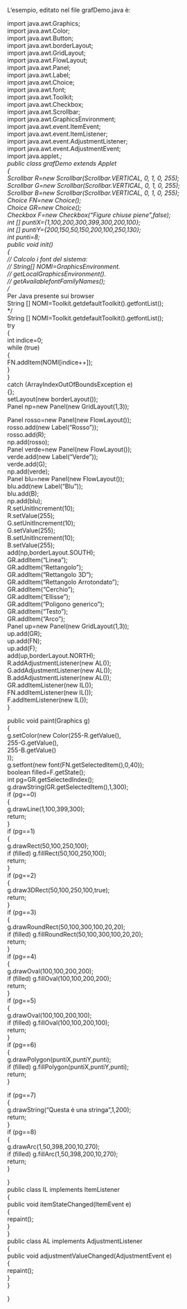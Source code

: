 L’esempio, editato nel file grafDemo.java è:

import java.awt.Graphics;  
import java.awt.Color;  
import java.awt.Button;  
import java.awt.borderLayout;  
import java.awt.GridLayout;  
import java.awt.FlowLayout;  
import java.awt.Panel;  
import java.awt.Label;  
import java.awt.Choice;  
import java.awt.font;  
import java.awt.Toolkit;  
import java.awt.Checkbox;  
import java.awt.Scrollbar;  
import java.awt.GraphicsEnvironment;  
import java.awt.event.ItemEvent;  
import java.awt.event.ItemListener;  
import java.awt.event.AdjustmentListener;  
import java.awt.event.AdjustmentEvent;  
import java.applet.*;  
public class grafDemo extends Applet  
{  
Scrollbar R=new Scrollbar(Scrollbar.VERTICAL, 0, 1, 0, 255);  
Scrollbar G=new Scrollbar(Scrollbar.VERTICAL, 0, 1, 0, 255);  
Scrollbar B=new Scrollbar(Scrollbar.VERTICAL, 0, 1, 0, 255);  
Choice FN=new Choice();  
Choice GR=new Choice();  
Checkbox F=new Checkbox(“Figure chiuse piene”,false);  
int [] puntiX={1,100,200,300,399,300,200,100};  
int [] puntiY={200,150,50,150,200,100,250,130};  
int punti=8;  
public void init()  
{  
// Calcolo i font del sistema:  
// String[] NOMI=GraphicsEnvironment.  
// getLocalGraphicsEnvironment().  
// getAvailablefontFamilyNames();  
/*  
Per Java presente sui browser  
String [] NOMI=Toolkit.getdefaultToolkit().getfontList();  
*/  
String [] NOMI=Toolkit.getdefaultToolkit().getfontList();  
try  
{  
int indice=0;  
while (true)  
{  
FN.addItem(NOMI[indice++]);  
}  
}  
catch (ArrayIndexOutOfBoundsException e)  
{};  
setLayout(new borderLayout());  
Panel np=new Panel(new GridLayout(1,3));

Panel rosso=new Panel(new FlowLayout());  
rosso.add(new Label(“Rosso”));  
rosso.add(R);  
np.add(rosso);  
Panel verde=new Panel(new FlowLayout());  
verde.add(new Label(“Verde”));  
verde.add(G);  
np.add(verde);  
Panel blu=new Panel(new FlowLayout());  
blu.add(new Label(“Blu”));  
blu.add(B);  
np.add(blu);  
R.setUnitIncrement(10);  
R.setValue(255);  
G.setUnitIncrement(10);  
G.setValue(255);  
B.setUnitIncrement(10);  
B.setValue(255);  
add(np,borderLayout.SOUTH);  
GR.addItem(“Linea”);  
GR.addItem(“Rettangolo”);  
GR.addItem(“Rettangolo 3D”);  
GR.addItem(“Rettangolo Arrotondato”);  
GR.addItem(“Cerchio”);  
GR.addItem(“Ellisse”);  
GR.addItem(“Poligono generico”);  
GR.addItem(“Testo”);  
GR.addItem(“Arco”);  
Panel up=new Panel(new GridLayout(1,3));  
up.add(GR);  
up.add(FN);  
up.add(F);  
add(up,borderLayout.NORTH);  
R.addAdjustmentListener(new AL());  
G.addAdjustmentListener(new AL());  
B.addAdjustmentListener(new AL());  
GR.addItemListener(new IL());  
FN.addItemListener(new IL());  
F.addItemListener(new IL());  
}

public void paint(Graphics g)  
{  
g.setColor(new Color(255-R.getValue(),  
255-G.getValue(),  
255-B.getValue()  
));  
g.setfont(new font(FN.getSelectedItem(),0,40));  
boolean filled=F.getState();  
int pg=GR.getSelectedIndex();  
g.drawString(GR.getSelectedItem(),1,300);  
if (pg==0)  
{  
g.drawLine(1,100,399,300);  
return;  
}  
if (pg==1)  
{  
g.drawRect(50,100,250,100);  
if (filled) g.fillRect(50,100,250,100);  
return;  
}  
if (pg==2)  
{  
g.draw3DRect(50,100,250,100,true);  
return;  
}  
if (pg==3)  
{  
g.drawRoundRect(50,100,300,100,20,20);  
if (filled) g.fillRoundRect(50,100,300,100,20,20);  
return;  
}  
if (pg==4)  
{  
g.drawOval(100,100,200,200);  
if (filled) g.fillOval(100,100,200,200);  
return;  
}  
if (pg==5)  
{  
g.drawOval(100,100,200,100);  
if (filled) g.fillOval(100,100,200,100);  
return;  
}  
if (pg==6)  
{  
g.drawPolygon(puntiX,puntiY,punti);  
if (filled) g.fillPolygon(puntiX,puntiY,punti);  
return;  
}

if (pg==7)  
{  
g.drawString(“Questa è una stringa”,1,200);  
return;  
}  
if (pg==8)  
{  
g.drawArc(1,50,398,200,10,270);  
if (filled) g.fillArc(1,50,398,200,10,270);  
return;  
}

}  
public class IL implements ItemListener  
{  
public void itemStateChanged(ItemEvent e)  
{  
repaint();  
}  
}  
public class AL implements AdjustmentListener  
{  
public void adjustmentValueChanged(AdjustmentEvent e)  
{  
repaint();  
}  
}

}
